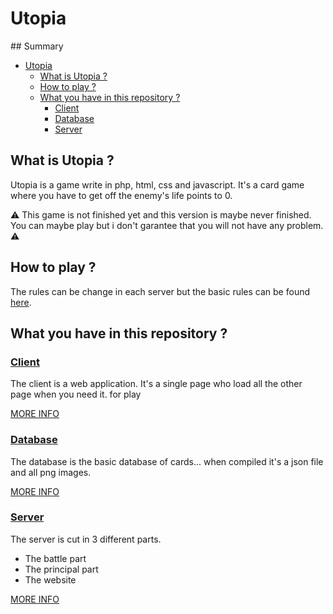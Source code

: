 # Utopia

## Summary

- [Utopia](#utopia)
  - [What is Utopia ?](#what-is-utopia-)
  - [How to play ?](#how-to-play-)
  - [What you have in this repository ?](#what-you-have-in-this-repository-)
    - [Client](#client)
    - [Database](#database)
    - [Server](#server)

## What is Utopia ?

Utopia is a game write in php, html, css and javascript. It's a card game where you have to get off the enemy's life points to 0.

:warning: This game is not finished yet and this version is maybe never finished. You can maybe play but i don't garantee that you will not have any problem. :warning:

## How to play ?

The rules can be change in each server but the basic rules can be found [here](src/server/battle/README.md).

## What you have in this repository ?

### [Client](src/client/)

The client is a web application. It's a single page who load all the other page when you need it. for play

[MORE INFO](src/client/README.md)

### [Database](src/db/)

The database is the basic database of cards... when compiled it's a json file and all png images.

[MORE INFO](src/db/README.md)

### [Server](src/server/)

The server is cut in 3 different parts.
- The battle part
- The principal part
- The website

[MORE INFO](src/server/README.md)